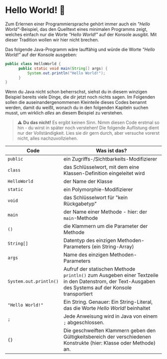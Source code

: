 
# Hello World! :rocket:

Zum Erlernen einer Programmiersprache gehört immer auch ein _"Hello World"_-Beispiel, das den Quelltext eines minimalen Programms zeigt, welches einfach nur die Worte _"Hello World!"_ auf der Konsole ausgibt. Mit dieser Tradition wollen wir hier nicht brechen.

Das folgende Java-Programm wäre lauffähig und würde die Worte _"Hello World!"_ auf der Konsole ausgeben:

```java
public class HelloWorld {
      public static void main(String[] args) {
          System.out.println("Hello World!");
      }
}
```

Wenn du Java nicht schon beherrschst, siehst du in diesem winzigen Beispiel bereits viele Dinge, die dir jetzt noch nichts sagen. Im Folgenden sollen die auseinandergenommenen Kleinteile dieses Codes benannt werden, damit du weißt, wonach du in den folgenden Kapiteln suchen musst, um wirklich _alles_ an diesem Beispiel zu verstehen.

> :warning: **Du das nicht!** Es ergibt keinen Sinn. Nimm diesen Code erstmal so hin - du wirst in später noch verstehen! Die folgende Auflistung dient nur der Vollständigkeit. Lies sie dir gern durch, aber versuche vorerst nicht, alles nachzuvollziehen.

Code | Was ist das?
--- | ---
`public` | ein Zugriffs-/Sichtbarkeits-Modifizierer
`class` | das Schlüsselwort, mit dem eine Klassen-Definition eingeleitet wird
`HelloWorld` | der Name der Klasse
`static` | ein Polymorphie-Modifizierer
`void` | das Schlüsselwort für "kein Rückgabetyp"
`main` | der Name einer Methode - hier: der `main`-Methode
`()` | die Klammern um die Parameter der Methode
`String[]` | Datentyp des einzigen Methoden-Parameters (ein String-Array)
`args` | Name des einzigen Methoden-Parameters
`System.out.println()` | Aufruf der statischen Methode `println()` zum Ausgeben einer Textzeile in den Datenstrom, der Text-Ausgaben des Systems auf der Konsole transportiert
`"Hello World!"` | Ein String. Genauer: Ein String-Literal, das die Worte _Hello World!_ beinhaltet
`;` | Jede Anweisung wird in Java von einem `;` abgeschlossen.
`{}` | Die geschweiften Klammern geben den Gültigkeitsbereich der verschiedenen Konstrukte (hier: Klasse oder Methode) an.
